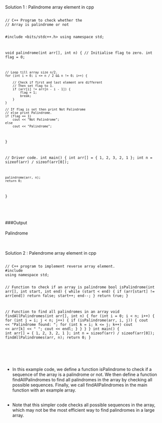 Solution 1 : Palindrome array element in cpp

<Code language="cpp">
// C++ Program to check whether the
// Array is palindrome or not

#include <bits/stdc++.h>
using namespace std;

void palindrome(int arr[], int n)
{
	// Initialise flag to zero.
	int flag = 0;

	// Loop till array size n/2.
	for (int i = 0; i <= n / 2 && n != 0; i++) {

		// Check if first and last element are different
		// Then set flag to 1.
		if (arr[i] != arr[n - i - 1]) {
			flag = 1;
			break;
		}
	}

	// If flag is set then print Not Palindrome
	// else print Palindrome.
	if (flag == 1)
		cout << "Not Palindrome";
	else
		cout << "Palindrome";
}

// Driver code.
int main()
{
	int arr[] = { 1, 2, 3, 2, 1 };
	int n = sizeof(arr) / sizeof(arr[0]);

	palindrome(arr, n);
	return 0;
}


</Code><br/>

###Output<br/><br/>
Palindrome<br/><br/><br/>


Solution 2 : Palendrome array element in cpp

<Code language="cpp" >
// C++ program to implement reverse array element.
#include <bits/stdc++.h>
using namespace std;

// Function to check if an array is palindrome
bool isPalindrome(int arr[], int start, int end) {
    while (start < end) {
        if (arr[start] != arr[end])
            return false;
        start++;
        end--;
    }
    return true;
}

// Function to find all palindromes in an array
void findAllPalindromes(int arr[], int n) {
    for (int i = 0; i < n; i++) {
        for (int j = i; j < n; j++) {
            if (isPalindrome(arr, i, j)) {
                cout << "Palindrome found: ";
                for (int k = i; k <= j; k++)
                    cout << arr[k] << " ";
                cout << endl;
            }
        }
    }
}
int main() {
    int arr[] = { 1, 2, 3, 2, 1 };
    int n = sizeof(arr) / sizeof(arr[0]);
    findAllPalindromes(arr, n);
    return 0;
}


</Code>

<br/><br/>

* In this example code, we define a function isPalindrome to check if a sequence of the array is a palindrome or not. We then define a function findAllPalindromes to find all palindromes in the array by checking all possible sequences. Finally, we call findAllPalindromes in the main function with an example array.<br/><br/>

* Note that this simpler code checks all possible sequences in the array, which may not be the most efficient way to find palindromes in a large array.<br/><br/>